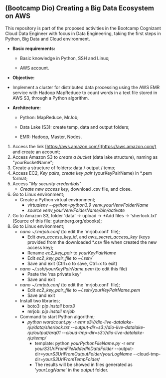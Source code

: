 ## (Bootcamp Dio) Creating a Big Data Ecosystem on AWS

This repository is part of the proposed activities in the Bootcamp Cognizant Cloud Data Engineer with focus in Data Engineering, taking the first steps in Python, Big Data and Cloud environment.

- **Basic requirements:**
  - Basic knowledge in Python, SSH and Linux;
  
  - AWS account. 
  
- **Objective:**
- Implement a cluster for distributed data processing using the AWS EMR service with Hadoop MapReduce to count words in a text file stored in AWS S3, through a Python algorithm.

- **Architecture:**

  - Python: MapReduce, MrJob;

  - Data Lake (S3): create temp, data and output folders;

  - EMR: Hadoop, Master, Nodes.


1. Access the link [https://aws.amazon.com/](https://aws.amazon.com/) and create an account;
2. Access Amazon S3 to *create a bucket* (data lake structure), naming as "yourBucketName";
3. Create a structure of folders: data / output / temp;
4. Access EC2, *Key pairs*, *create key pair* (yourKeyPairName) in *.pem format;
5. Access "*My security credentials*"
   - *Create new access key*, download .csv file, and close.
6. Go to Linux environment;
   - Create a Python virtual environment; 
     - *virtualenv --python=python3.9 venv_yourVenvFolderName*
     - *source venv_yourVenvFolderName/bin/activate*
7. Go to Amazon S3, folder 'data' -> upload -> *Add files -> 'sherlock.txt' (Source of this file: gutenberg.org/ebooks);
8. Go to Linux environment;
   - *nano ~/.mrjob.conf* (to edit the 'mrjob.conf' file);
     - Edit *aws_access_key_id*, and *aws_secret_access_key* (keys provided from the downloaded *.csv file when created the new access key); 
     - Rename *ec2_key_pair* to *yourKeyPairName*
     - Edit *ec2_key_pair_file* to *~/.ssh/*
     - Save and exit (Ctrl+o to save, Ctrl+x to exit)
   - *nano ~/.ssh/yourKeyPairName.pem* (to edit this file)
     - Paste the 'rsa private key'
     - Save and exit
   - *nano ~/.mrjob.conf* (to edit the 'mrjob.conf' file);
     - Edit *ec2_key_pair_file* to *~/.ssh/yourKeyPairName.pem*
     - Save and exit
   - Install two libraries;
     - boto3: *pip install boto3*
     - mrjob: *pip install mrjob*
   - Command to start Python algorithm;
     - *python wordcount.py -r emr s3://dio-live-datalake-rju/data/sherlock.txt --output-dir=s3://dio-live-datalake-rju/output/arq01 --cloud-tmp-dir=s3://dio-live-datalake-rju/temp/*
       - template: python *yourPythonFileName.py* -r emr *yourS3UriFromFileAddedInDataFolder* --output-dir=*yourS3UriFromOutputFolder/yourLogName* --cloud-tmp-dir=*yourS3UriFromTempFolder/* 
       - The results will be showed in files generated as '*yourLogName*' in the *output* folder.
